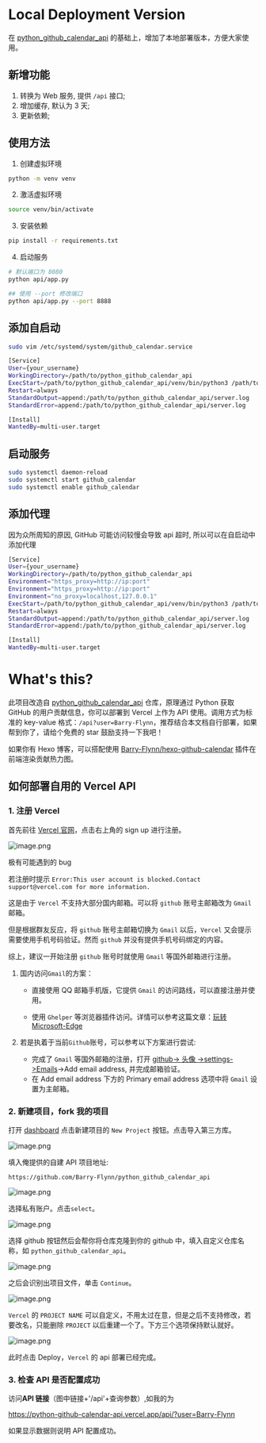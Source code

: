 # Local Deployment Version

在 [python_github_calendar_api](https://github.com/Zfour/python_github_calendar_api) 的基础上，增加了本地部署版本，方便大家使用。

## 新增功能

1. 转换为 Web 服务, 提供 `/api` 接口;
2. 增加缓存, 默认为 3 天;
3. 更新依赖;

## 使用方法

1. 创建虚拟环境

```bash
python -m venv venv
```

2. 激活虚拟环境

```bash
source venv/bin/activate
```

3. 安装依赖

```bash
pip install -r requirements.txt
```

4. 启动服务

```bash
# 默认端口为 8080
python api/app.py

## 使用 --port 修改端口
python api/app.py --port 8888
```

## 添加自启动

```bash
sudo vim /etc/systemd/system/github_calendar.service
```

```bash
[Service]
User={your_username}
WorkingDirectory=/path/to/python_github_calendar_api
ExecStart=/path/to/python_github_calendar_api/venv/bin/python3 /path/to/python_github_calendar_api/api/app.py
Restart=always
StandardOutput=append:/path/to/python_github_calendar_api/server.log
StandardError=append:/path/to/python_github_calendar_api/server.log

[Install]
WantedBy=multi-user.target
```

## 启动服务

```bash
sudo systemctl daemon-reload
sudo systemctl start github_calendar
sudo systemctl enable github_calendar
```

## 添加代理

因为众所周知的原因, GitHub 可能访问较慢会导致 api 超时, 所以可以在自启动中添加代理

```bash
[Service]
User={your_username}
WorkingDirectory=/path/to/python_github_calendar_api
Environment="https_proxy=http://ip:port"
Environment="https_proxy=http://ip:port"
Environment="no_proxy=localhost,127.0.0.1"
ExecStart=/path/to/python_github_calendar_api/venv/bin/python3 /path/to/python_github_calendar_api/api/app.py
Restart=always
StandardOutput=append:/path/to/python_github_calendar_api/server.log
StandardError=append:/path/to/python_github_calendar_api/server.log

[Install]
WantedBy=multi-user.target
```

# What's this?

此项目改造自 [python_github_calendar_api](https://github.com/Zfour/python_github_calendar_api) 仓库，原理通过 Python 获取 GitHub 的用户贡献信息，你可以部署到 Vercel 上作为 API 使用。调用方式为标准的 key-value 格式：`/api?user=Barry-Flynn`，推荐结合本文档自行部署，如果帮到你了，请给个免费的 star 鼓励支持一下我吧！

如果你有 Hexo 博客，可以搭配使用 [Barry-Flynn/hexo-github-calendar](https://github.com/Barry-Flynn/hexo-github-calendar) 插件在前端渲染贡献热力图。

## 如何部署自用的 Vercel API

### 1. 注册 Vercel

首先前往 [Vercel 官网](https://vercel.com/)，点击右上角的 sign up 进行注册。

![image.png](https://cdn.nlark.com/yuque/0/2021/png/8391485/1612880174758-059d6e22-d5ec-4478-9b8c-4a9d7c041f44.png)

极有可能遇到的 bug

若注册时提示 `Error:This user account is blocked.Contact support@vercel.com for more information.`

这是由于 `Vercel` 不支持大部分国内邮箱。可以将 `github` 账号主邮箱改为 `Gmail` 邮箱。

但是根据群友反应，将 `github` 账号主邮箱切换为 `Gmail` 以后，`Vercel` 又会提示需要使用手机号码验证。然而 `github` 并没有提供手机号码绑定的内容。

综上，建议一开始注册 `github` 账号时就使用 `Gmail` 等国外邮箱进行注册。

1. 国内访问`Gmail`的方案：

   - 直接使用 QQ 邮箱手机版，它提供 `Gmail` 的访问路线，可以直接注册并使用。

   - 使用 `Ghelper` 等浏览器插件访问。详情可以参考这篇文章：[玩转 Microsoft-Edge](https://github.com/Zfour/python_github_calendar_api/blob/master/posts/8c8df126)

2. 若是执着于当前`Github`账号，可以参考以下方案进行尝试:

   - 完成了 `Gmail` 等国外邮箱的注册，打开 [github-> 头像 ->settings->Emails](https://github.com/settings/emails)->Add email address, 并完成邮箱验证。
   - 在 Add email address 下方的 Primary email address 选项中将 `Gmail` 设置为主邮箱。

### 2. 新建项目，fork 我的项目

打开 [dashboard](https://vercel.com/dashboard) 点击新建项目的 `New Project` 按钮。点击导入第三方库。

![image.png](https://cdn.nlark.com/yuque/0/2021/png/8391485/1612949541795-cfe67df4-a443-4604-86fd-a34ea9c34bed.png)

填入俺提供的自建 API 项目地址:

```
https://github.com/Barry-Flynn/python_github_calendar_api
```

![image.png](https://cdn.nlark.com/yuque/0/2021/png/8391485/1612949577842-18cc23f8-5cf6-4f72-b892-d244d22a3089.png)

选择私有账户。点击`select`。

![image.png](https://cdn.nlark.com/yuque/0/2021/png/8391485/1612949622863-54b72f81-9add-479d-94ed-aeb125099afe.png)

选择 github 按钮然后会帮你将仓库克隆到你的 github 中，填入自定义仓库名称，如 `python_github_calendar_api`。

![image.png](https://cdn.nlark.com/yuque/0/2021/png/8391485/1612949755226-a97f3c75-8328-4630-91f2-2dd9dddf3665.png)

之后会识别出项目文件，单击 `Continue`。

![image.png](https://cdn.nlark.com/yuque/0/2021/png/8391485/1612949831064-f4b2cef1-eb64-4bac-8841-b991768ffee8.png)

`Vercel` 的 `PROJECT NAME` 可以自定义，不用太过在意，但是之后不支持修改，若要改名，只能删除 `PROJECT` 以后重建一个了。下方三个选项保持默认就好。

![image.png](https://cdn.nlark.com/yuque/0/2021/png/8391485/1612949883724-064103a2-658f-49cb-b1e6-f3a7f0a511d1.png)

此时点击 Deploy，`Vercel` 的 api 部署已经完成。

### 3. 检查 API 是否配置成功

访问**API 链接**（图中链接+'/api'+查询参数）,如我的为

https://python-github-calendar-api.vercel.app/api/?user=Barry-Flynn

如果显示数据则说明 API 配置成功。

